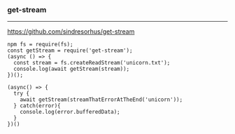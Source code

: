 ### get-stream
---
https://github.com/sindresorhus/get-stream

```
npm fs = require(fs);
const getStream = require('get-stream');
(async () => {
  const stream = fs.createReadStream('unicorn.txt');
  console.log(await getStream(stream));
})();

(async() => {
  try {
    await getStream(streamThatErrorAtTheEnd('unicorn'));
  } catch(error){
    console.log(error.bufferedData);
  }
})()
```

```
```

```
```


